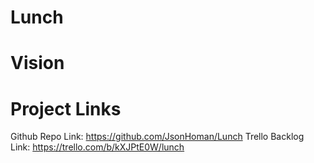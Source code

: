# Lunch

# Vision

# Project Links
Github Repo Link: https://github.com/JsonHoman/Lunch
Trello Backlog Link: https://trello.com/b/kXJPtE0W/lunch
